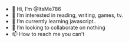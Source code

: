 - 👋 Hi, I’m @ItsMe786
- 👀 I’m interested in reading, writing, games, tv.
- 🌱 I’m currently learning javascript..
- 💞️ I’m looking to collaborate on nothing
- 📫 How to reach me you can't

<!---
ItsMe786/ItsMe786 is a ✨ special ✨ repository because its `README.md` (this file) appears on your GitHub profile.
You can click the Preview link to take a look at your changes.
--->
